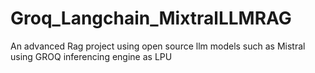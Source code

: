 # Groq_Langchain_MixtralLLMRAG
An advanced Rag project using open source llm models such as  Mistral using GROQ inferencing engine as LPU
